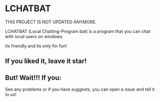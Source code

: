 # LCHATBAT
THIS PROJECT IS NOT UPDATED ANYMORE.


LCHATBAT (Local Chatting-Program bat) is a program that you can chat with local users on windows.

Its friendly and its only for fun!

## If you liked it, leave it star!

## But! Wait!!! If you:
See any problems or if you have suggests, you can open a issue and tell it to us!
